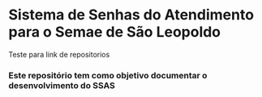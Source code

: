 # Sistema de Senhas do Atendimento para o Semae de São Leopoldo
Teste para link de repositorios

### Este repositório tem como objetivo documentar o desenvolvimento do SSAS
